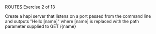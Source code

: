  ROUTES
 Exercise 2 of 13

Create a hapi server that listens on a port passed from the command line and
outputs "Hello [name]" where [name] is replaced with the path parameter supplied
to GET /{name}
